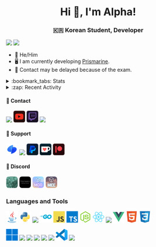 <div align="center">

# Hi 👋, I'm Alpha!
### :kr: Korean Student, Developer
</div>

[![](https://img.shields.io/badge/-alphakr93@outlook.com-0078D4?style=for-the-badge&logo=microsoftoutlook)]([https://github.com/AlphaKR93])
[![](https://dcbadge.vercel.app/api/shield/410763741786013697)]([https://github.com/AlphaKR93])

- :boy: He/Him
- :desktop_computer: I am currently developing [Prismarine](https://github.com/PrismarineTeam/Prismarine).
- :memo: Contact may be delayed because of the exam.

<details><summary>:bookmark_tabs: Stats</summary>

###
<div align="center">

|![[](http://github-profile-summary-cards.vercel.app/api/cards/profile-details?username=AlphaKR93&theme=default)]([https://github.com/AlphaKR93])|[![Solved.ac Profile](http://mazassumnida.wtf/api/v2/generate_badge?boj=alphakr93)](https://solved.ac/alphakr93)|
|---|---|

|[![AlphaKR93's Github stats](https://github-readme-stats.vercel.app/api?username=AlphaKR93&count_private=true&show_icons=true&include_all_commits=true)]([https://github.com/AlphaKR93])|[![GitHub Streak](https://streak-stats.demolab.com?user=AlphaKR93&theme=tokyonight_duo)]([https://github.com/AlphaKR93])|
|---|---|

[![Trophy](https://github-profile-trophy.vercel.app/?username=AlphaKR93&column=-1&theme=alduin&margin-w=5&title=Commit,Followers,Issues,MultiLanguage,PullRequest,Repositories)]([https://github.com/AlphaKR93])
</div>
</details>

<details><summary>:zap: Recent Activity</summary>

<!--START_SECTION:activity-->
1. ❗️ Closed issue [#24](https://github.com/PrismarineTeam/Prismarine/issues/24) in [PrismarineTeam/Prismarine](https://github.com/PrismarineTeam/Prismarine)
2. ❗️ Closed issue [#23](https://github.com/PrismarineTeam/Prismarine/issues/23) in [PrismarineTeam/Prismarine](https://github.com/PrismarineTeam/Prismarine)
3. 🎉 Merged PR [#20](https://github.com/PrismarineTeam/Prismarine/pull/20) in [PrismarineTeam/Prismarine](https://github.com/PrismarineTeam/Prismarine)
4. ❌ Closed PR [#13](https://github.com/PrismarineTeam/Prismarine/pull/13) in [PrismarineTeam/Prismarine](https://github.com/PrismarineTeam/Prismarine)
5. 🗣 Commented on [#13](https://github.com/PrismarineTeam/Prismarine/issues/13) in [PrismarineTeam/Prismarine](https://github.com/PrismarineTeam/Prismarine)
<!--END_SECTION:activity-->
</details>

#### :incoming_envelope: Contact
[<img src="https://github.com/intergrav/devins-badges/blob/v2/assets/minimal/social/twitter-singular_64h.png?raw=true" width="32px"></img>](https://twitter.com/PrismarineAlpha)
[<img src="https://github.com/intergrav/devins-badges/blob/v2/assets/minimal/social/youtube-singular_64h.png?raw=true" width="32px"></img>](https://youtube.com/@alphakr93)
[<img src="https://github.com/intergrav/devins-badges/blob/v2/assets/minimal/social/twitch-singular_64h.png?raw=true" width="32px"></img>](https://www.twitch.tv/alphakr93)
[<img src="https://upload.wikimedia.org/wikipedia/commons/thumb/e/e3/KakaoTalk_logo.svg/600px-KakaoTalk_logo.svg.png?20190617212005" width="32px"></img>](https://open.kakao.com/me/alpha93)

#### :money_with_wings: Support
[<img src="src/Toss.png" width="32px"></img>](https://toss.me/alphakr93)
[<img src="https://t1.kakaocdn.net/kakaocorp/kakaocorp/admin/5e604f55017800001.png" width="32px"></img>](https://qr.kakaopay.com/FPQhdrTiU)
[<img src="https://github.com/intergrav/devins-badges/blob/v2/assets/minimal/donate/paypal-singular_64h.png?raw=true" width="32px"></img>](https://www.paypal.me/alphakr93)
[<img src="https://github.com/intergrav/devins-badges/blob/v2/assets/minimal/donate/kofi-singular_64h.png?raw=true" width="32px"></img>](https://ko-fi.com/alphakr93)
[<img src="https://github.com/intergrav/devins-badges/blob/v2/assets/minimal/donate/patreon-singular_64h.png?raw=true" width="32px"></img>](https://patreon.com/alphakr93_)

#### :speech_balloon: Discord
[<img src="src/PrismarineKorea.png" width="32px"></img>](https://discord.gg/kkqMSEVVxN)
[<img src="src/PrismarineGlobal.png" width="32px"></img>](https://discord.gg/CQGVqeXQQC)
[<img src="src/MDD.png" width="32px"></img>](https://discord.gg/AZwXTA9Pgx)
[<img src="src/MCC.png" width="32px"></img>](https://discord.gg/AZwXTA9Pgx)

### Languages and Tools
[<img src="https://raw.githubusercontent.com/devicons/devicon/1119b9f84c0290e0f0b38982099a2bd027a48bf1/icons/java/java-original.svg" width="32px"></img>]([https://github.com/AlphaKR93])
[<img src="https://raw.githubusercontent.com/devicons/devicon/1119b9f84c0290e0f0b38982099a2bd027a48bf1/icons/python/python-original.svg" width="32px"></img>]([https://github.com/AlphaKR93])
[<img src="https://upload.wikimedia.org/wikipedia/commons/thumb/1/18/ISO_C%2B%2B_Logo.svg/120px-ISO_C%2B%2B_Logo.svg.png" width="29px"></img>]([https://github.com/AlphaKR93])
[<img src="https://raw.githubusercontent.com/devicons/devicon/1119b9f84c0290e0f0b38982099a2bd027a48bf1/icons/go/go-original-wordmark.svg" width="33px"></img>]([https://github.com/AlphaKR93])
[<img src="https://raw.githubusercontent.com/devicons/devicon/1119b9f84c0290e0f0b38982099a2bd027a48bf1/icons/javascript/javascript-original.svg" width="32px"></img>]([https://github.com/AlphaKR93])
[<img src="https://raw.githubusercontent.com/devicons/devicon/1119b9f84c0290e0f0b38982099a2bd027a48bf1/icons/typescript/typescript-original.svg" width="32px"></img>]([https://github.com/AlphaKR93])
[<img src="https://raw.githubusercontent.com/devicons/devicon/1119b9f84c0290e0f0b38982099a2bd027a48bf1/icons/nodejs/nodejs-original.svg" width="32px"></img>]([https://github.com/AlphaKR93])
[<img src="https://raw.githubusercontent.com/devicons/devicon/1119b9f84c0290e0f0b38982099a2bd027a48bf1/icons/react/react-original.svg" width="32px"></img>]([https://github.com/AlphaKR93])
[<img src="https://assets.vercel.com/image/upload/v1662130559/nextjs/Icon_light_background.png" width="33px"></img>]([https://github.com/AlphaKR93])
[<img src="https://raw.githubusercontent.com/devicons/devicon/1119b9f84c0290e0f0b38982099a2bd027a48bf1/icons/vuejs/vuejs-original.svg" width="32px"></img>]([https://github.com/AlphaKR93])
[<img src="https://raw.githubusercontent.com/devicons/devicon/1119b9f84c0290e0f0b38982099a2bd027a48bf1/icons/html5/html5-original.svg" width="32px"></img>]([https://github.com/AlphaKR93])
[<img src="https://raw.githubusercontent.com/devicons/devicon/1119b9f84c0290e0f0b38982099a2bd027a48bf1/icons/css3/css3-original.svg" width="32px"></img>]([https://github.com/AlphaKR93])

[<img src="src/Windows.svg" width="32px"></img>](https://insider.windows.com/)
[<img src="https://github.com/git-for-windows/git-for-windows.github.io/blob/main/img/gwindows_logo.png?raw=true" width="32px"></img>](https://gitforwindows.org/)
[<img src="https://projects.eclipse.org/sites/default/files/Logo_Adoptium_2021_03_08_JRR_RGB-V3C%20%281%29.png" width="33px"></img>](https://adoptium.net/)
[<img src="https://resources.jetbrains.com/storage/products/company/brand/logos/Toolbox_icon.png" width="29px"></img>](https://www.jetbrains.com/toolbox-app/)
[<img src="https://resources.jetbrains.com/storage/products/company/brand/logos/IntelliJ_IDEA_icon.png" width="32px"></img>](https://www.jetbrains.com/idea/)
[<img src="https://resources.jetbrains.com/storage/products/company/brand/logos/PyCharm_icon.png" width="32px"></img>](https://www.jetbrains.com/pycharm/)
[<img src="src/vscode.png" width="32px"></img>](https://code.visualstudio.com/)
[<img src="https://raw.githubusercontent.com/microsoft/terminal/9aee510ce0e311697977512abb61ca8d7e7d8d93/res/terminal/Terminal.svg" width="32px"></img>](https://github.com/microsoft/terminal)
